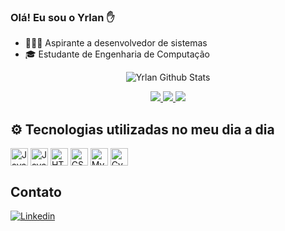 ### Olá! Eu sou o Yrlan ✋
- 🧑🏽‍🎓 Aspirante a desenvolvedor de sistemas
- 🎓 Estudante de Engenharia de Computação

<div style="text-align: center;">

![Yrlan Github Stats](https://github-readme-stats.vercel.app/api?username=yrlanrteixeira&show_icons=false&theme=gruvbox)

</div>

<div style="text-align: center;">
  <a href="https://github.com/yrlanrteixeira/projeto-lab-aedsII-figuras">
    <img src="https://github-readme-stats.vercel.app/api/pin/?username=yrlanrteixeira&repo=projeto-lab-aedsII-figuras" />
  </a>
  <a href="https://github.com/yrlanrteixeira/formacao-oop-ScreenMach">
    <img src="https://github-readme-stats.vercel.app/api/pin/?username=yrlanrteixeira&repo=formacao-oop-ScreenMach"/>
  </a>
  <a href="https://github.com/yrlanrteixeira/projeto-lab-aedsII-TimeDuendes">
    <img src="https://github-readme-stats.vercel.app/api/pin/?username=yrlanrteixeira&repo=projeto-lab-aedsII-TimeDuendes"/>
  </a>
</div>



## ⚙ Tecnologias utilizadas no meu dia a dia
<div style="display: inline_block;">    
    <img align="center" src="https://img.shields.io/badge/Java-ED8B00?style=for-the-badge&logo=openjdk&logoColor=white" alt="Java" style="height: 2em;">
    <img align="center" src="https://img.shields.io/badge/JavaScript-323330?style=for-the-badge&logo=javascript&logoColor=F7DF1E" alt="JavaScript" style="height: 2em;">
    <img align="center" src="https://img.shields.io/badge/HTML5-E34F26?style=for-the-badge&logo=html5&logoColor=white" alt="HTML" style="height: 2em;">
    <img align="center" src="https://img.shields.io/badge/CSS3-1572B6?style=for-the-badge&logo=css3&logoColor=white" alt="CSS" style="height: 2em;">
    <img align="center" src="https://img.shields.io/badge/MySQL-00000F?style=for-the-badge&logo=mysql&logoColor=white" alt="MySQL" style="height: 2em;">
    <img align="center" src="https://img.shields.io/badge/-cypress-%23E5E5E5?style=for-the-badge&logo=cypress&logoColor=058a5e" alt="Cypress" style="height: 2em;">

</div>

## Contato
[![Linkedin](https://img.shields.io/badge/LinkedIn-0077B5?style=for-the-badge&logo=linkedin&logoColor=white)](https://www.linkedin.com/in/yrlanteixeira/)

